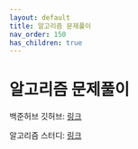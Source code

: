 ```yaml
---
layout: default
title: 알고리즘 문제풀이
nav_order: 150
has_children: true
---
```


# 알고리즘 문제풀이

백준허브 깃허브: [링크](https://github.com/gubeomlee/algorithm)

알고리즘 스터디: [링크](https://github.com/yyoungl/SSAFY10-Class8-Algo)
